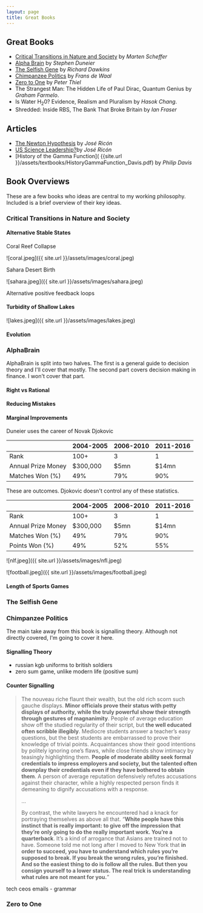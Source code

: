 ```yaml
---
layout: page
title: Great Books
---
```

## Great Books

- [Critical Transitions in Nature and Society](#critical-transitions-in-nature-and-society) by *Marten Scheffer*
- [Alpha Brain](#alphabrain) by *Stephen Duneier*
- [The Selfish Gene](#the-selfish-gene) by *Richard Dawkins*
- [Chimpanzee Politics](#chimpanzee-politics) by *Frans de Waal*
- [Zero to One](#zero-to-one) by *Peter Thiel*
- The Strangest Man: The Hidden Life of Paul Dirac, Quantum Genius by *Graham Farmelo*.
- Is Water H<sub>2</sub>0? Evidence, Realism and Pluralism by *Hasok Chang*.
- Shredded: Inside RBS, The Bank That Broke Britain by *Ian Fraser*

## Articles

- [The Newton Hypothesis](https://nintil.com/newton-hypothesis) by *José Ricón*
- [US Science Leadership?](https://nintil.com/us-science-leadership)by *José Ricón*
- [History of the Gamma Function]( {{site.url }}/assets/textbooks/HistoryGammaFunction_Davis.pdf) by *Philip Davis*

## Book Overviews

These are a few books who ideas are central to my working philosophy. Included is a brief overview of their key ideas.

### Critical Transitions in Nature and Society

#### Alternative Stable States

Coral Reef Collapse

![coral.jpeg]({{ site.url }}/assets/images/coral.jpeg)

Sahara Desert Birth

![sahara.jpeg]({{ site.url }}/assets/images/sahara.jpeg)

Alternative positive feedback loops

#### Turbidity of Shallow Lakes

![lakes.jpeg]({{ site.url }}/assets/images/lakes.jpeg)

#### Evolution

### AlphaBrain

AlphaBrain is split into two halves. The first is a general guide to decision theory and I'll cover that mostly. The second part covers decision making in finance. I won't cover that part.

#### Right vs Rational

#### Reducing Mistakes

#### Marginal Improvements

Duneier uses the career of Novak Djokovic

| |2004-2005|2006-2010|2011-2016|
|---|---|---|---|
|Rank|100+|3|1|
|Annual Prize Money|$300,000|$5mn|$14mn|
|Matches Won (%)|49%|79%|90%|

These are outcomes. Djokovic doesn't control any of these statistics.

| |2004-2005|2006-2010|2011-2016|
|---|---|---|---|
|Rank|100+|3|1|
|Annual Prize Money|$300,000|$5mn|$14mn|
|Matches Won (%)|49%|79%|90%|
|Points Won (%)|49%|52%|55%|

![nlf.jpeg]({{ site.url }}/assets/images/nfl.jpeg)

![football.jpeg]({{ site.url }}/assets/images/football.jpeg)


#### Length of Sports Games

### The Selfish Gene

### Chimpanzee Politics

The main take away from this book is signalling theory. Although not directly covered, I'm going to cover it here.

#### Signalling Theory

- russian kgb uniforms to british soldiers
- zero sum game, unlike modern life (positive sum)

#### Counter Signalling

>The nouveau riche flaunt their wealth, but the old rich scorn such gauche displays. **Minor officials prove their status with petty displays of authority, while the truly powerful show their strength through gestures of magnanimity**. People of average education show off the studied regularity of their script, but **the well educated often scribble illegibly**. Mediocre students answer a teacher’s easy questions, but the best students are embarrassed to prove their knowledge of trivial points. Acquaintances show their good intentions by politely ignoring one’s flaws, while close friends show intimacy by teasingly highlighting them. **People of moderate ability seek formal credentials to impress employers and society, but the talented often downplay their credentials even if they have bothered to obtain them**. A person of average reputation defensively refutes accusations against their character, while a highly respected person finds it demeaning to dignify accusations with a response.
>
>...
>
>By contrast, the white lawyers he encountered had a knack for portraying themselves as above all that. “**White people have this instinct that is really important: to give off the impression that they’re only going to do the really important work. You’re a quarterback**. It’s a kind of arrogance that Asians are trained not to have. Someone told me not long after I moved to New York that **in order to succeed, you have to understand which rules you’re supposed to break. If you break the wrong rules, you’re finished. And so the easiest thing to do is follow all the rules. But then you consign yourself to a lower status. The real trick is understanding what rules are not meant for you.**”

tech ceos emails - grammar

### Zero to One
